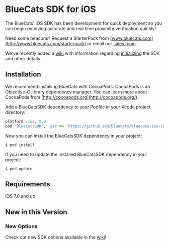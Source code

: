 BlueCats SDK for iOS
================

The BlueCats' iOS SDK has been development for quick deployment so you can begin receiving accurate and real time proximity verification quickly!

Need some beacons? Request a StarterPack from [www.bluecats.com](http://www.bluecats.com/starterpack) or email our [sales team](mailto:sales@bluecats.com).

We've recently added a [wiki](https://github.com/bluecats/bluecats-ios-sdk/wiki) with information regarding [initializing](https://github.com/bluecats/bluecats-ios-sdk/wiki/Start-Purring) the SDK and other details.

## Installation
 
We recommend installing BlueCats with CocoaPods. CocoaPods is an Objective-C library dependency manager. You can learn more about CocoaPods from [http://cocoapods.org](http://cocoapods.org/).

Add a BlueCatsSDK dependency to your Podfile in your Xcode project directory:

```ruby
platform :ios, 8.0
pod 'BlueCatsSDK', :git => 'https://github.com/bluecats/bluecats-ios-sdk.git'
```

Now you can install the BlueCatsSDK dependency in your project:

```
$ pod install
```
If you need to update the installed BlueCatsSDK dependency in your project:

```
$ pod update
```

## Requirements

iOS 7.0 and up

## New in this Version 

### New Options

Check out new SDK options available in the [wiki](https://github.com/bluecats/bluecats-ios-sdk/wiki/SDK-Options)!

